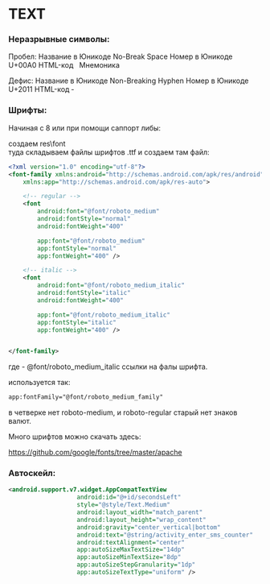 # TEXT

### Неразрывные символы:

Пробел:
Название в Юникоде	No-Break Space
Номер в Юникоде	U+00A0
HTML-код	&#160;
Мнемоника	&nbsp;

Дефис:
Название в Юникоде	Non-Breaking Hyphen
Номер в Юникоде	U+2011
HTML-код	&#8209;

### Шрифты:

Начиная с 8 или при помощи саппорт либы:

создаем res\font\
туда складываем файлы шрифтов .ttf
и создаем там файл:

```xml
<?xml version="1.0" encoding="utf-8"?>
<font-family xmlns:android="http://schemas.android.com/apk/res/android"
    xmlns:app="http://schemas.android.com/apk/res-auto">

    <!-- regular -->
    <font
        android:font="@font/roboto_medium"
        android:fontStyle="normal"
        android:fontWeight="400"

        app:font="@font/roboto_medium"
        app:fontStyle="normal"
        app:fontWeight="400" />

    <!-- italic -->
    <font
        android:font="@font/roboto_medium_italic"
        android:fontStyle="italic"
        android:fontWeight="400"

        app:font="@font/roboto_medium_italic"
        app:fontStyle="italic"
        app:fontWeight="400" />


</font-family>
```
где -  @font/roboto_medium_italic ссылки на фалы шрифта.

используется так:

```xml
app:fontFamily="@font/roboto_medium_family"
```

в четверке нет roboto-medium, и roboto-regular старый нет знаков валют. 

Много шрифтов можно скачать здесь:

https://github.com/google/fonts/tree/master/apache

 ### Автоскейл:
 
 ```xml
<android.support.v7.widget.AppCompatTextView
                    android:id="@+id/secondsLeft"
                    style="@style/Text.Medium"
                    android:layout_width="match_parent"
                    android:layout_height="wrap_content"
                    android:gravity="center_vertical|bottom"
                    android:text="@string/activity_enter_sms_counter"
                    android:textAlignment="center"
                    app:autoSizeMaxTextSize="14dp"
                    app:autoSizeMinTextSize="8dp"
                    app:autoSizeStepGranularity="1dp"
                    app:autoSizeTextType="uniform" />
```
